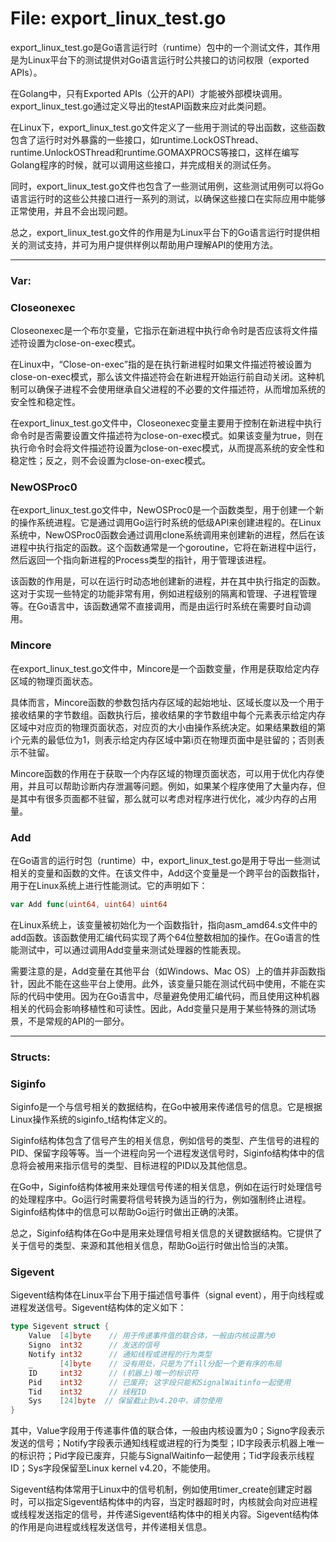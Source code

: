 # File: export_linux_test.go

export_linux_test.go是Go语言运行时（runtime）包中的一个测试文件，其作用是为Linux平台下的测试提供对Go语言运行时公共接口的访问权限（exported APIs）。

在Golang中，只有Exported APIs（公开的API）才能被外部模块调用。export_linux_test.go通过定义导出的testAPI函数来应对此类问题。 

在Linux下，export_linux_test.go文件定义了一些用于测试的导出函数，这些函数包含了运行时对外暴露的一些接口，如runtime.LockOSThread、runtime.UnlockOSThread和runtime.GOMAXPROCS等接口，这样在编写Golang程序的时候，就可以调用这些接口，并完成相关的测试任务。

同时，export_linux_test.go文件也包含了一些测试用例，这些测试用例可以将Go语言运行时的这些公共接口进行一系列的测试，以确保这些接口在实际应用中能够正常使用，并且不会出现问题。

总之，export_linux_test.go文件的作用是为Linux平台下的Go语言运行时提供相关的测试支持，并可为用户提供样例以帮助用户理解API的使用方法。




---

### Var:

### Closeonexec

Closeonexec是一个布尔变量，它指示在新进程中执行命令时是否应该将文件描述符设置为close-on-exec模式。

在Linux中，“Close-on-exec”指的是在执行新进程时如果文件描述符被设置为close-on-exec模式，那么该文件描述符会在新进程开始运行前自动关闭。这种机制可以确保子进程不会使用继承自父进程的不必要的文件描述符，从而增加系统的安全性和稳定性。

在export_linux_test.go文件中，Closeonexec变量主要用于控制在新进程中执行命令时是否需要设置文件描述符为close-on-exec模式。如果该变量为true，则在执行命令时会将文件描述符设置为close-on-exec模式，从而提高系统的安全性和稳定性；反之，则不会设置为close-on-exec模式。



### NewOSProc0

在export_linux_test.go文件中，NewOSProc0是一个函数类型，用于创建一个新的操作系统进程。它是通过调用Go运行时系统的低级API来创建进程的。在Linux系统中，NewOSProc0函数会通过调用clone系统调用来创建新的进程，然后在该进程中执行指定的函数。这个函数通常是一个goroutine，它将在新进程中运行，然后返回一个指向新进程的Process类型的指针，用于管理该进程。

该函数的作用是，可以在运行时动态地创建新的进程，并在其中执行指定的函数。这对于实现一些特定的功能非常有用，例如进程级别的隔离和管理、子进程管理等。在Go语言中，该函数通常不直接调用，而是由运行时系统在需要时自动调用。



### Mincore

在export_linux_test.go文件中，Mincore是一个函数变量，作用是获取给定内存区域的物理页面状态。

具体而言，Mincore函数的参数包括内存区域的起始地址、区域长度以及一个用于接收结果的字节数组。函数执行后，接收结果的字节数组中每个元素表示给定内存区域中对应页的物理页面状态，对应页的大小由操作系统决定。如果结果数组的第i个元素的最低位为1，则表示给定内存区域中第i页在物理页面中是驻留的；否则表示不驻留。

Mincore函数的作用在于获取一个内存区域的物理页面状态，可以用于优化内存使用，并且可以帮助诊断内存泄漏等问题。例如，如果某个程序使用了大量内存，但是其中有很多页面都不驻留，那么就可以考虑对程序进行优化，减少内存的占用量。



### Add

在Go语言的运行时包（runtime）中，export_linux_test.go是用于导出一些测试相关的变量和函数的文件。在该文件中，Add这个变量是一个跨平台的函数指针，用于在Linux系统上进行性能测试。它的声明如下：

```go
var Add func(uint64, uint64) uint64
```

在Linux系统上，该变量被初始化为一个函数指针，指向asm_amd64.s文件中的add函数。该函数使用汇编代码实现了两个64位整数相加的操作。在Go语言的性能测试中，可以通过调用Add变量来测试处理器的性能表现。

需要注意的是，Add变量在其他平台（如Windows、Mac OS）上的值并非函数指针，因此不能在这些平台上使用。此外，该变量只能在测试代码中使用，不能在实际的代码中使用。因为在Go语言中，尽量避免使用汇编代码，而且使用这种机器相关的代码会影响移植性和可读性。因此，Add变量只是用于某些特殊的测试场景，不是常规的API的一部分。






---

### Structs:

### Siginfo

Siginfo是一个与信号相关的数据结构，在Go中被用来传递信号的信息。它是根据Linux操作系统的siginfo_t结构体定义的。

Siginfo结构体包含了信号产生的相关信息，例如信号的类型、产生信号的进程的PID、保留字段等等。当一个进程向另一个进程发送信号时，Siginfo结构体中的信息将会被用来指示信号的类型、目标进程的PID以及其他信息。

在Go中，Siginfo结构体被用来处理信号传递的相关信息，例如在运行时处理信号的处理程序中。Go运行时需要将信号转换为适当的行为，例如强制终止进程。Siginfo结构体中的信息可以帮助Go运行时做出正确的决策。

总之，Siginfo结构体在Go中是用来处理信号相关信息的关键数据结构。它提供了关于信号的类型、来源和其他相关信息，帮助Go运行时做出恰当的决策。



### Sigevent

Sigevent结构体在Linux平台下用于描述信号事件（signal event），用于向线程或进程发送信号。Sigevent结构体的定义如下：

```go
type Sigevent struct {
    Value  [4]byte    // 用于传递事件值的联合体，一般由内核设置为0
    Signo  int32      // 发送的信号
    Notify int32      // 通知线程或进程的行为类型
    _      [4]byte    // 没有用处，只是为了fill分配一个更有序的布局
    ID     int32      // (机器上)唯一的标识符
    Pid    int32      // 已废弃; 这字段只能和SignalWaitinfo一起使用
    Tid    int32      // 线程ID
    Sys    [24]byte  // 保留截止到v4.20中，请勿使用
}
```

其中，Value字段用于传递事件值的联合体，一般由内核设置为0；Signo字段表示发送的信号；Notify字段表示通知线程或进程的行为类型；ID字段表示机器上唯一的标识符；Pid字段已废弃，只能与SignalWaitinfo一起使用；Tid字段表示线程ID；Sys字段保留至Linux kernel v4.20，不能使用。

Sigevent结构体常用于Linux中的信号机制，例如使用timer_create创建定时器时，可以指定Sigevent结构体中的内容，当定时器超时时，内核就会向对应进程或线程发送指定的信号，并传递Sigevent结构体中的相关内容。Sigevent结构体的作用是向进程或线程发送信号，并传递相关信息。



